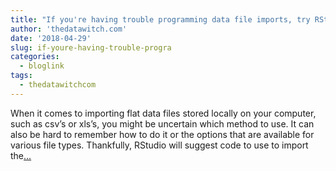 ```yaml
---
title: "If you're having trouble programming data file imports, try RStudio's code preview"
author: 'thedatawitch.com'
date: '2018-04-29'
slug: if-youre-having-trouble-progra
categories:
  - bloglink
tags:
  - thedatawitchcom
---
```


When it comes to importing flat data files stored locally on your computer, such as csv’s or xls’s, you might be uncertain which method to use. It can also be hard to remember how to do it or the options that are available for various file types. Thankfully, RStudio will suggest code to use to import the[... <i class="fas fa-external-link-alt"></i>](https://thedatawitch.com/post/rstudio-will-tell-you-the-code-to-use-to-import-your-data-files/)

